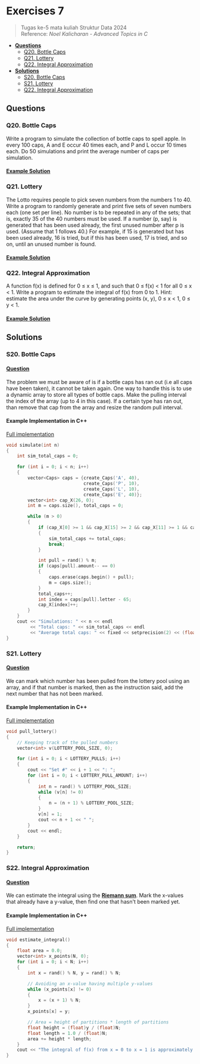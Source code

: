 # Exercises 7
> Tugas ke-5 mata kuliah Struktur Data 2024<br>
> Reference: _Noel Kalicharan - Advanced Topics in C_<br>
- [**Questions**](#qs)
    - [Q20. Bottle Caps](#q20)
    - [Q21. Lottery](#q21)
    - [Q22. Integral Approximation](#q22)
- [**Solutions**](#ss)
    - [S20. Bottle Caps](#s20)
    - [S21. Lottery](#s21)
    - [Q22. Integral Approximation](#q22)

## Questions <a name="qs"></a>
### Q20. Bottle Caps <a name="q20"></a>
Write a program to simulate the collection of bottle caps to spell apple. In every 100 caps, A and E occur 40 times each, and P and L occur 10 times each. Do 50 simulations and print the average number of caps per simulation.

#### [Example Solution](#s20)

### Q21. Lottery <a name="q21"></a>
The Lotto requires people to pick seven numbers from the numbers 1 to 40. Write a program to randomly generate and print five sets of seven numbers each (one set per line). No number is to be repeated in any of the sets; that is, exactly 35 of the 40 numbers must be used. If a number (p, say) is generated that has been used already, the first unused number after p is used. (Assume that 1 follows 40.) For example, if 15 is generated but has been used already, 16 is tried, but if this has been used, 17 is tried, and so on, until an unused number is found.

#### [Example Solution](#s21)

### Q22. Integral Approximation <a name="q22"></a>
A function f(x) is defined for 0 ≤ x ≤ 1, and such that 0 ≤ f(x) < 1 for all 0 ≤ x < 1. Write a program to estimate the integral of f(x) from 0 to 1. Hint: estimate the area under the curve by generating points (x, y), 0 ≤ x < 1, 0 ≤ y < 1.

#### [Example Solution](#s22)

## Solutions <a name="ss"></a>
### S20. Bottle Caps <a name="s20"></a>
#### [Question](#q20)
The problem we must be aware of is if a bottle caps has ran out (i.e all caps have been taken), it cannot be taken again. One way to handle this is to use a dynamic array to store all types of bottle caps. Make the pulling interval the index of the array (up to 4 in this case). If a certain type has ran out, than remove that cap from the array and resize the random pull interval.

#### Example Implementation in C++
[Full implementation](code/cpp/20.cpp)
```cpp
void simulate(int n)
{
    int sim_total_caps = 0;

    for (int i = 0; i < n; i++)
    {
        vector<Caps> caps = {create_Caps('A', 40),
                             create_Caps('P', 10),
                             create_Caps('L', 10),
                             create_Caps('E', 40)};
        vector<int> cap_X(26, 0);
        int m = caps.size(), total_caps = 0;

        while (m > 0)
        {
            if (cap_X[0] >= 1 && cap_X[15] >= 2 && cap_X[11] >= 1 && cap_X[4] >= 1)
            {
                sim_total_caps += total_caps;
                break;
            }

            int pull = rand() % m;
            if (caps[pull].amount-- == 0)
            {
                caps.erase(caps.begin() + pull);
                m = caps.size();
            }
            total_caps++;
            int index = caps[pull].letter - 65;
            cap_X[index]++;
        }
    }
    cout << "Simulations: " << n << endl
         << "Total caps: " << sim_total_caps << endl
         << "Average total caps: " << fixed << setprecision(2) << (float)sim_total_caps / (float)n << endl;
}
```

### S21. Lottery <a name="s21"></a>
#### [Question](#q21)
We can mark which number has been pulled from the lottery pool using an array, and if that number is marked, then as the instruction said, add the next number that has not been marked.

#### Example Implementation in C++
[Full implementation](code/cpp/21.cpp)
```cpp
void pull_lottery()
{
    // Keeping track of the pulled numbers
    vector<int> v(LOTTERY_POOL_SIZE, 0);

    for (int i = 0; i < LOTTERY_PULLS; i++)
    {
        cout << "Set #" << i + 1 << ": ";
        for (int i = 0; i < LOTTERY_PULL_AMOUNT; i++)
        {
            int n = rand() % LOTTERY_POOL_SIZE;
            while (v[n] != 0)
            {
                n = (n + 1) % LOTTERY_POOL_SIZE;
            }
            v[n] = 1;
            cout << n + 1 << " ";
        }
        cout << endl;
    }

    return;
}
```

### S22. Integral Approximation <a name="s22"></a>
#### [Question](#q22)
We can estimate the integral using the [**Riemann sum**](https://en.wikipedia.org/wiki/Riemann_sum). Mark the x-values that already have a y-value, then find one that hasn't been marked yet.

#### Example Implementation in C++
[Full implementation](code/cpp/22.cpp)
```cpp
void estimate_integral()
{
    float area = 0.0;
    vector<int> x_points(N, 0);
    for (int i = 0; i < N; i++)
    {
        int x = rand() % N, y = rand() % N;

        // Avoiding an x-value having multiple y-values
        while (x_points[x] != 0)
        {
            x = (x + 1) % N;
        }
        x_points[x] = y;

        // Area = height of partitions * length of partitions
        float height = (float)y / (float)N;
        float length = 1.0 / (float)N;
        area += height * length;
    }
    cout << "The integral of f(x) from x = 0 to x = 1 is approximately " << area << endl;
}
```

